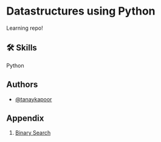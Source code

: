 
# Datastructures using Python

Learning repo!
## 🛠 Skills
Python
  
## Authors

- [@tanaykapoor](https://www.github.com/tanaykapoor)

  
## Appendix

1. [Binary Search](https://github.com/TanayKapoor/DataStructures-using-Python/blob/master/src/BinarySearch.py)

  
